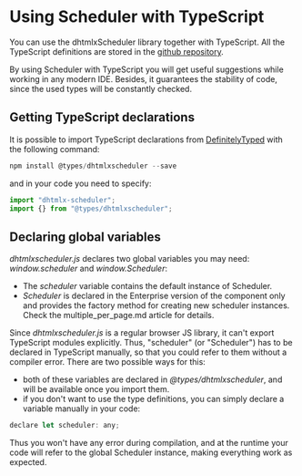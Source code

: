 Using Scheduler with TypeScript
===============================

You can use the dhtmlxScheduler library together with TypeScript. All the TypeScript definitions are stored in the [github repository](https://github.com/DefinitelyTyped/DefinitelyTyped/tree/master/types/dhtmlxscheduler).

By using Scheduler with TypeScript you will get useful suggestions while working in any modern IDE. Besides, it guarantees the stability of code, since the used types will be 
constantly checked.

Getting TypeScript declarations
--------------------------

It is possible to import TypeScript declarations from [DefinitelyTyped](http://definitelytyped.org/) with the following command:

~~~js
npm install @types/dhtmlxscheduler --save
~~~

and in your code you need to specify:

~~~js
import "dhtmlx-scheduler";
import {} from "@types/dhtmlxscheduler";
~~~


Declaring global variables
-------------------------------

*dhtmlxscheduler.js* declares two global variables you may need: *window.scheduler* and *window.Scheduler*: 

- The *scheduler* variable contains the default instance of Scheduler. 
- *Scheduler* is declared in the Enterprise version of the component only and provides the factory method for creating new scheduler instances. Check the multiple_per_page.md article for details. 

Since *dhtmlxscheduler.js* is a regular browser JS library, it can't export TypeScript modules explicitly. Thus, "scheduler" (or "Scheduler") has to be declared in TypeScript manually, so that you could refer to them without a compiler error. There are two possible ways for this:

- both of these variables are declared in *@types/dhtmlxscheduler*, and will be available once you import them.
- if you don't want to use the type definitions, you can simply declare a variable manually in your code:

~~~js
declare let scheduler: any;
~~~

Thus you won't have any error during compilation, and at the runtime your code will refer to the global Scheduler instance, making everything work as expected.